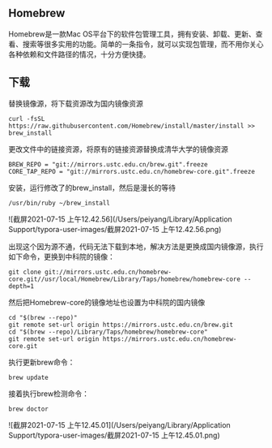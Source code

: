 ## Homebrew

Homebrew是一款Mac OS平台下的软件包管理工具，拥有安装、卸载、更新、查看、搜索等很多实用的功能。简单的一条指令，就可以实现包管理，而不用你关心各种依赖和文件路径的情况，十分方便快捷。



## 下载

替换镜像源，将下载资源改为国内镜像资源

```
curl -fsSL https://raw.githubusercontent.com/Homebrew/install/master/install >> brew_install
```

更改文件中的链接资源，将原有的链接资源替换成清华大学的镜像资源

```
BREW_REPO = "git://mirrors.ustc.edu.cn/brew.git".freeze
CORE_TAP_REPO = "git://mirrors.ustc.edu.cn/homebrew-core.git".freeze
```

安装，运行修改了的brew_install，然后是漫长的等待

```
/usr/bin/ruby ~/brew_install
```

![截屏2021-07-15 上午12.42.56](/Users/peiyang/Library/Application Support/typora-user-images/截屏2021-07-15 上午12.42.56.png)

出现这个因为源不通，代码无法下载到本地，解决方法是更换成国内镜像源，执行如下命令，更换到中科院的镜像：

```
git clone git://mirrors.ustc.edu.cn/homebrew-core.git//usr/local/Homebrew/Library/Taps/homebrew/homebrew-core --depth=1
```

然后把Homebrew-core的镜像地址也设置为中科院的国内镜像

```
cd "$(brew --repo)"
git remote set-url origin https://mirrors.ustc.edu.cn/brew.git
cd "$(brew --repo)/Library/Taps/homebrew/homebrew-core"
git remote set-url origin https://mirrors.ustc.edu.cn/homebrew-core.git
```

执行更新brew命令：

```
brew update
```

接着执行brew检测命令：

```
brew doctor
```





![截屏2021-07-15 上午12.45.01](/Users/peiyang/Library/Application Support/typora-user-images/截屏2021-07-15 上午12.45.01.png)







